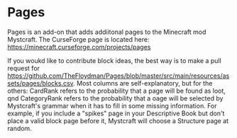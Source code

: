 # Pages
Pages is an add-on that adds addiitonal pages to the Minecraft mod Mystcraft. The CurseForge page is located here: 
https://minecraft.curseforge.com/projects/pages

If you woukd like to contribute block ideas, the best way is to make a pull request for https://github.com/TheFloydman/Pages/blob/master/src/main/resources/assets/pages/blocks.csv. Most columns are self-explanatory, but for the others: CardRank refers to the probability that a page will be found as loot, qnd CategoryRank refers to the probability that a oage will be selected by Mystcraft's grammar when it has to fill in some missing information. For example, if you include a "spikes" page in your Descriptive Book but don't place a valid block page before it, Mystcraft will choose a Structure page at random.

